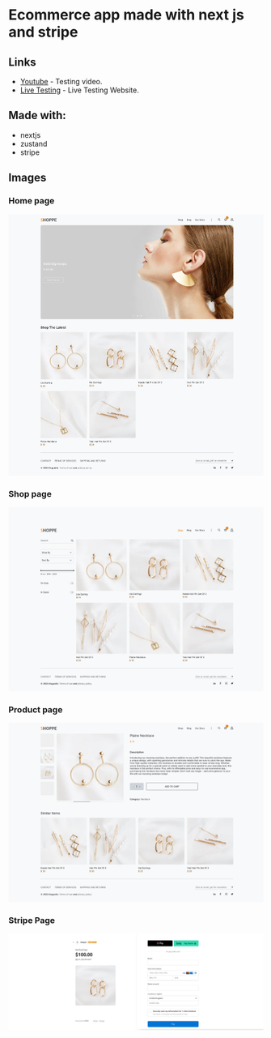 # Ecommerce app made with next js and stripe

## Links
* [Youtube](https://youtu.be/m9h7NOnFv8Y) - Testing video.
* [Live Testing](https://ecommerce-jewelry.vercel.app/) - Live Testing Website.

## Made with:
* nextjs
* zustand
* stripe

## Images

### Home page
![alt text](https://github.com/AugustinSorel/ecommerce-jewelry/blob/main/images/homePage.png?raw=true)

### Shop page
![alt text](https://github.com/AugustinSorel/ecommerce-jewelry/blob/main/images/shopPage.png?raw=true)

### Product page
![alt text](https://github.com/AugustinSorel/ecommerce-jewelry/blob/main/images/productPage.png?raw=true)

### Stripe Page
![alt text](https://github.com/AugustinSorel/ecommerce-jewelry/blob/main/images/stripe.png?raw=true)
